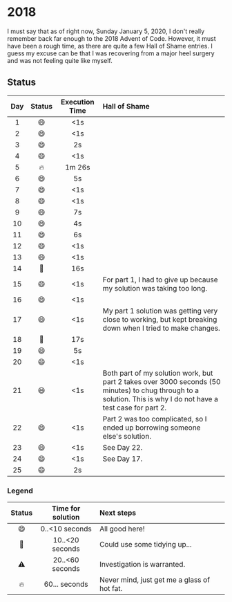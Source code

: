 # 2018 
I must say that as of right now, Sunday January 5, 2020, I don't really remember back far enough to the 2018 Advent of Code.
However, it must have been a rough time, as there are quite a few Hall of Shame entries.
I guess my excuse can be that I was recovering from a major heel surgery and was not feeling quite like myself.

## Status

| Day | Status | Execution Time | Hall of Shame |
| :---: | :---: | :---: | :--- |
| 1 | :smile: | <1s |
| 2 | :smile: | <1s |
| 3 | :smile: | 2s |
| 4 | :smile: | <1s |
| 5 | :fire: | 1m 26s |
| 6 | :smile: | 5s |
| 7 | :smile: | <1s |
| 8 | :smile: | <1s |
| 9 | :smile: | 7s |
| 10 | :smile: | 4s |
| 11 | :smile: | 6s |
| 12 | :smile: | <1s |
| 13 | :smile: | <1s |
| 14 | :eyes: | 16s |
| 15 | :smile: | <1s | For part 1, I had to give up because my solution was taking too long. |
| 16 | :smile: | <1s |
| 17 | :smile: | <1s | My part 1 solution was getting very close to working, but kept breaking down when I tried to make changes. |
| 18 | :eyes: | 17s |
| 19 | :smile: | 5s | 
| 20 | :smile: | <1s |
| 21 | :smile: | <1s | Both part of my solution work, but part 2 takes over 3000 seconds (50 minutes) to chug through to a solution. This is why I do not have a test case for part 2. |
| 22 | :smile: | <1s | Part 2 was too complicated, so I ended up borrowing someone else's solution. |
| 23 | :smile: | <1s | See Day 22. |
| 24 | :smile: | <1s | See Day 17. |
| 25 | :smile: | 2s |

### Legend

| Status | Time for solution | Next steps |
| :---: | :---: | :--- |
| :smile: | 0..<10 seconds | All good here! |
| :eyes: | 10..<20 seconds | Could use some tidying up... |
| :warning: | 20..<60 seconds | Investigation is warranted. |
| :fire: | 60... seconds | Never mind, just get me a glass of hot fat. |

